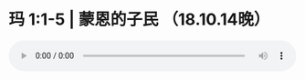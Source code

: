 # 玛 1:1-5 | 蒙恩的子民 （18.10.14晚）

<audio style="width: 100%;" preload="false" controls controlslist="nodownload"><source src="http://file.simai.life/audio/mp3/old/26619.mp3" type="audio/mpeg">Your browser does not support the audio element.</audio>



